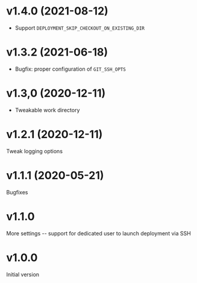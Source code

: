 # v1.4.0  (2021-08-12)

* Support `DEPLOYMENT_SKIP_CHECKOUT_ON_EXISTING_DIR`

# v1.3.2  (2021-06-18)

* Bugfix: proper configuration of `GIT_SSH_OPTS`

# v1.3,0  (2020-12-11)

* Tweakable work directory

# v1.2.1  (2020-12-11)

Tweak logging options

# v1.1.1  (2020-05-21)

Bugfixes 

# v1.1.0 

More settings -- support for dedicated user to launch deployment via SSH

# v1.0.0

Initial version
